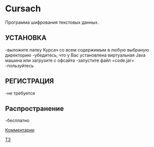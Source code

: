 Cursach
=======
Программа шифрования текстовых данных.

УСТАНОВКА
-----------------------------------
-выложите папку Курсач со всем содержимым в любую выбраную директорию
-убедитесь, что у Вас установлена виртуальная Java машина или загрузите с офсайта 
-запустите файл =code.jar=
-пользуйтесь

РЕГИСТРАЦИЯ
-----------------------------------
-не требуется

Распространение
-----------------------------------
-бесплатно



<a href="https://github.com/VladKulibaba/Cursach/issues/1">Комментарии</a>

<a href="https://github.com/VladKulibaba/Cursach/wiki">ТЗ</a>



